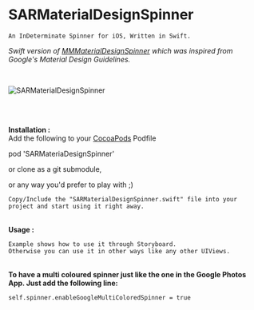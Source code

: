 # SARMaterialDesignSpinner
	An InDeterminate Spinner for iOS, Written in Swift.

<i>Swift version of <a href="https://github.com/misterwell/MMMaterialDesignSpinner">MMMaterialDesignSpinner</a> which was inspired from Google's Material Design Guidelines. </i>

<br>

![SARMaterialDesignSpinner](https://raw.githubusercontent.com/saru2020/SARMaterialDesignSpinner/master/SARMDSpinner.gif)

<br>

<br/><b>Installation :</b><br/>
Add the following to your <a href="http://cocoapods.org/">CocoaPods</a> Podfile

pod 'SARMateriaDesignSpinner'

or clone as a git submodule,

or any way you'd prefer to play with ;)

	Copy/Include the "SARMaterialDesignSpinner.swift" file into your project and start using it right away.


<br/><b>Usage :</b><br/>

	Example shows how to use it through Storyboard. 
	Otherwise you can use it in other ways like any other UIViews.


<br/><b>To have a multi coloured spinner just like the one in the Google Photos App. Just add the following line:</b><br/>

	self.spinner.enableGoogleMultiColoredSpinner = true
	
